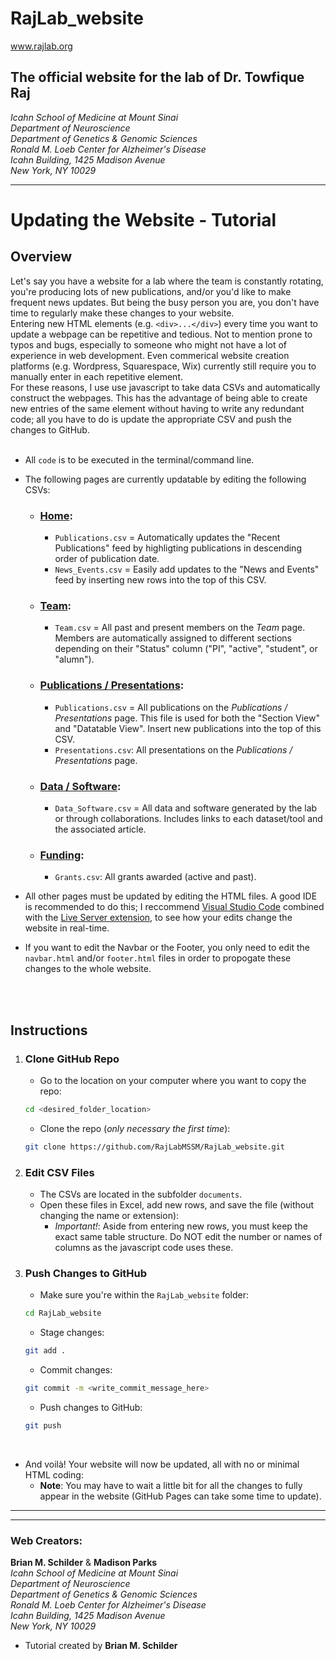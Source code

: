 # RajLab_website
www.rajlab.org  

## The official website for the lab of Dr. Towfique Raj  
*Icahn School of Medicine at Mount Sinai  
Department of Neuroscience  
Department of Genetics & Genomic Sciences  
Ronald M. Loeb Center for Alzheimer's Disease  
Icahn Building, 1425 Madison Avenue  
New York, NY 10029*  

<hr>

# Updating the Website - Tutorial  
## Overview

Let's say you have a website for a lab where the team is constantly rotating, you're producing lots of new publications, and/or you'd like to make frequent news updates. But being the busy person you are, you don't have time to regularly make these changes to your website.
<br>
Entering new HTML elements (e.g. `<div>...</div>`) every time you want to update a webpage can be repetitive and tedious. Not to mention prone to typos and bugs, especially to someone who might not have a lot of experience in web development. Even commerical website creation platforms (e.g. Wordpress, Squarespace, Wix) currently still require you to manually enter in each repetitive element.
<br>
For these reasons, I use use javascript to take data CSVs and automatically construct the webpages. This has the advantage of being able to create new entries of the same element without having to write any redundant code; all you have to do is update the appropriate CSV and push the changes to GitHub. 
<br><br>

* All `code` is to be executed in the terminal/command line.
- The following pages are currently updatable by editing the following CSVs:
    + ### [Home](https://rajlabmssm.github.io/RajLab_website/index.html): 
        - `Publications.csv` = Automatically updates the "Recent Publications" feed by highligting publications in descending order of publication date.
        - `News_Events.csv` = Easily add updates to the "News and Events" feed by inserting new rows into the top of this CSV. 

    + ### [Team](https://rajlabmssm.github.io/RajLab_website/team.html): 
        - `Team.csv` = All past and present members on the *Team* page. Members are automatically assigned to different sections depending on their "Status" column ("PI", "active", "student", or "alumn").  

    + ### [Publications / Presentations](https://rajlabmssm.github.io/RajLab_website/publications.html): 
        - `Publications.csv` = All publications on the *Publications / Presentations*  page. This file is used for both the "Section View" and "Datatable View". Insert new publications into the top of this CSV. 
        - `Presentations.csv`: All presentations on the *Publications / Presentations*  page.  
    + ### [Data / Software](https://rajlabmssm.github.io/RajLab_website/data.html):  
        - `Data_Software.csv` = All data and software generated by the lab or through collaborations. Includes links to each dataset/tool and the associated article.
    
    + ### [Funding](https://rajlabmssm.github.io/RajLab_website/funding.html):
        -  `Grants.csv`: All grants awarded (active and past).  

- All other pages must be updated by editing the HTML files. A good IDE is recommended to do this; I reccommend [Visual Studio Code](https://code.visualstudio.com) combined with the [Live Server extension](https://marketplace.visualstudio.com/items?itemName=ritwickdey.LiveServer), to see how your edits change the website in real-time.
- If you want to edit the Navbar or the Footer, you only need to edit the `navbar.html` and/or `footer.html` files in order to propogate these changes to the whole website.

<br><br>
## Instructions
1. ###  Clone GitHub Repo  
    - Go to the location on your computer where you want to copy the repo:  
    ```sh
    cd <desired_folder_location>
    ```  
    - Clone the repo (*only necessary the first time*):  
    ```sh
    git clone https://github.com/RajLabMSSM/RajLab_website.git
    ```  

2. ### Edit CSV Files
    - The CSVs are located in the subfolder `documents`.
    - Open these files in Excel, add new rows, and save the file (without changing the name or extension):
        + *Important!*: Aside from entering new rows, you must keep the exact same table structure. Do NOT edit the number or names of columns as the javascript code uses these.

3. ### Push Changes to GitHub
    - Make sure you're within the `RajLab_website` folder:
    ```sh
    cd RajLab_website
    ```  
    - Stage changes: 
    ```sh
    git add .
    ```  
    - Commit changes:  
    ```sh
    git commit -m <write_commit_message_here>
    ```  
    - Push changes to GitHub: 
    ```sh
    git push
    ```

<br>

- And voilà! Your website will now be updated, all with no or minimal HTML coding:
    + **Note**: You may have to wait a little bit for all the changes to fully appear in the website (GitHub Pages can take some time to update). 

<hr><hr>

### Web Creators:  
**Brian M. Schilder** & **Madison Parks**  
*Icahn School of Medicine at Mount Sinai  
Department of Neuroscience  
Department of Genetics & Genomic Sciences  
Ronald M. Loeb Center for Alzheimer's Disease  
Icahn Building, 1425 Madison Avenue  
New York, NY 10029*  

* Tutorial created by **Brian M. Schilder**




